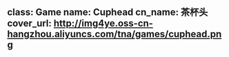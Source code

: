 class: Game
name: Cuphead
cn_name: 茶杯头
cover_url: http://img4ye.oss-cn-hangzhou.aliyuncs.com/tna/games/cuphead.png
---
